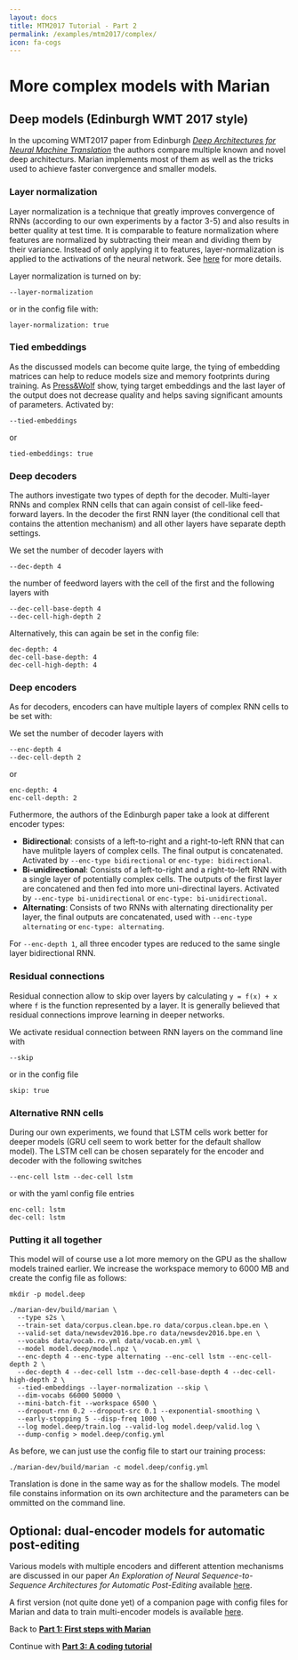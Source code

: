 ```yaml
---
layout: docs
title: MTM2017 Tutorial - Part 2
permalink: /examples/mtm2017/complex/
icon: fa-cogs
---
```


# More complex models with Marian

## Deep models (Edinburgh WMT 2017 style)

In the upcoming WMT2017 paper from Edinburgh
*[Deep Architectures for Neural Machine Translation](https://arxiv.org/abs/1707.07631)*
the authors compare multiple known and novel deep architecturs. Marian implements
most of them as well as the tricks used to achieve faster convergence and smaller
models.

### Layer normalization

Layer normalization is a technique that greatly improves convergence of RNNs
(according to our own experiments by a factor 3-5) and also results in better
quality at test time. It is comparable to feature normalization where features
are normalized by subtracting their mean and dividing them by their variance. Instead
of only applying it to features, layer-normalization is applied to the activations
of the neural network. See [here](https://arxiv.org/abs/1607.06450) for more details.

Layer normalization is turned on by:

```
--layer-normalization
```

or in the config file with:

```
layer-normalization: true
```

### Tied embeddings

As the discussed models can become quite large, the tying of embedding matrices
can help to reduce models size and memory footprints during training.
As [Press&Wolf](https://arxiv.org/abs/1608.05859) show, tying target embeddings and
the last layer of the output does not decrease quality and helps saving significant
amounts of parameters. Activated by:

```
--tied-embeddings
```

or

```
tied-embeddings: true
```

### Deep decoders

The authors investigate two types of depth for the decoder.
Multi-layer RNNs and complex RNN cells that can again consist of cell-like
feed-forward layers. In the decoder the first RNN layer (the conditional cell that
contains the attention mechanism) and all other layers have separate depth settings.

We set the number of decoder layers with

```
--dec-depth 4
```

the number of feedword layers with the cell of the first and the following layers with

```
--dec-cell-base-depth 4
--dec-cell-high-depth 2
```

Alternatively, this can again be set in the config file:

```
dec-depth: 4
dec-cell-base-depth: 4
dec-cell-high-depth: 4
```

### Deep encoders

As for decoders, encoders can have multiple layers of complex RNN cells to be set
with:

We set the number of decoder layers with

```
--enc-depth 4
--dec-cell-depth 2
```

or

```
enc-depth: 4
enc-cell-depth: 2
```

Futhermore, the authors of the Edinburgh paper take a look at different encoder
types:

* **Bidirectional**: consists of a left-to-right and a right-to-left RNN that can
have mulitple layers of complex cells. The final output is concatenated. Activated by
`--enc-type bidirectional` or `enc-type: bidirectional`.
* **Bi-unidirectional**: Consists of a left-to-right and a right-to-left RNN with a
single layer of potentially complex cells. The outputs of the first layer are concatened
and then fed into more uni-directinal layers. Activated by
`--enc-type bi-unidirectional` or `enc-type: bi-unidirectional`.
* **Alternating**: Consists of two RNNs with alternating directionality per layer,
the final outputs are concatenated, used with `--enc-type alternating` or `enc-type: alternating`.

For `--enc-depth 1`, all three encoder types are reduced to the same single layer
bidirectional RNN.

### Residual connections

Residual connection allow to skip over layers by calculating `y = f(x) + x` where
`f` is the function represented by a layer. It is generally believed that residual
connections improve learning in deeper networks.

We activate residual connection between RNN layers on the command line with

```
--skip
```

or in the config file

```
skip: true
```

### Alternative RNN cells

During our own experiments, we found that LSTM cells work better for deeper
models (GRU cell seem to work better for the default shallow model).
The LSTM cell can be chosen separately for the encoder and decoder with the
following switches

```
--enc-cell lstm --dec-cell lstm
```

or with the yaml config file entries

```
enc-cell: lstm
dec-cell: lstm
```

### Putting it all together

This model will of course use a lot more memory on the GPU as the shallow models
 trained earlier. We increase the workspace memory to 6000 MB and create the config
 file as follows:

```
mkdir -p model.deep

./marian-dev/build/marian \
  --type s2s \
  --train-set data/corpus.clean.bpe.ro data/corpus.clean.bpe.en \
  --valid-set data/newsdev2016.bpe.ro data/newsdev2016.bpe.en \
  --vocabs data/vocab.ro.yml data/vocab.en.yml \
  --model model.deep/model.npz \
  --enc-depth 4 --enc-type alternating --enc-cell lstm --enc-cell-depth 2 \
  --dec-depth 4 --dec-cell lstm --dec-cell-base-depth 4 --dec-cell-high-depth 2 \
  --tied-embeddings --layer-normalization --skip \
  --dim-vocabs 66000 50000 \
  --mini-batch-fit --workspace 6500 \
  --dropout-rnn 0.2 --dropout-src 0.1 --exponential-smoothing \
  --early-stopping 5 --disp-freq 1000 \
  --log model.deep/train.log --valid-log model.deep/valid.log \
  --dump-config > model.deep/config.yml
```

As before, we can just use the config file to start our training process:

```
./marian-dev/build/marian -c model.deep/config.yml
```

Translation is done in the same way as for the shallow models. The model file
constains information on its own architecture and the parameters can be ommitted
on the command line.

## Optional: dual-encoder models for automatic post-editing

Various models with multiple encoders and different attention mechanisms are
discussed in our paper *An Exploration of Neural Sequence-to-Sequence Architectures for Automatic Post-Editing*
available [here](https://arxiv.org/abs/1706.04138).

A first version (not quite done yet) of a companion page with config files for Marian and data to train multi-encoder
models is available [here](/examples/exploration/).

Back to **[Part 1: First steps with Marian](/examples/mtm2017/intro/)**

Continue with **[Part 3: A coding tutorial](/examples/mtm2017/code/)**
